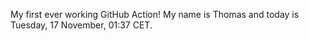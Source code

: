 My first ever working GitHub Action!
My name is Thomas and today is Tuesday, 17 November, 01:37 CET. 
